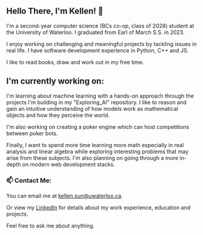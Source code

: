 ## Hello There, I'm Kellen! 👋

I'm a second-year computer science (BCs co-op, class of 2028) student at the University of Waterloo. I graduated from Earl of March S.S. in 2023.

I enjoy working on challenging and meaningful projects by tackling issues in real life. I have software development experience in Python, C++ and JS. 

I like to read books, draw and work out in my free time. 

## I'm currently working on:

I'm learning about machine learning with a hands-on approach through the projects I'm building in my "Exploring_AI" repository. I like to reason and gain an intuitive understanding of how models work as mathematical objects and how they perceive the world.

I'm also working on creating a poker engine which can host competitions between poker bots. 

Finally, I want to spend more time learning more math especially in real analysis and linear algebra while exploring interesting problems that may arise from these subjects. I'm also planning on going through a more in-depth on modern web development stacks.

### 📫 Contact Me:
You can email me at [kellen.sun@uwaterloo.ca](mailto:kellen.sun@uwaterloo.ca).

Or view my [LinkedIn](https://www.linkedin.com/in/kellen-sun/) for details about my work experience, education and projects.

Feel free to ask me about anything.


<!--
**kellen-sun/kellen-sun** is a ✨ _special_ ✨ repository because its `README.md` (this file) appears on your GitHub profile.

Here are some ideas to get you started:

- 🔭 I’m currently working on ...
- 🌱 I’m currently learning ...
- 👯 I’m looking to collaborate on ...
- 🤔 I’m looking for help with ...
- 💬 Ask me about ...
- 📫 How to reach me: ...
- 😄 Pronouns: ...
- ⚡ Fun fact: ...
-->
